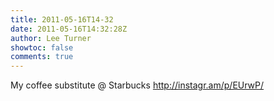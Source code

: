 ```yaml
---
title: 2011-05-16T14-32
date: 2011-05-16T14:32:28Z
author: Lee Turner
showtoc: false
comments: true
---
```


My coffee substitute   @ Starbucks http://instagr.am/p/EUrwP/

